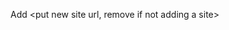 <!-- Make sure you're adding new sites to sites.yml, not readme.md.
The readme site list is auto-generated from the data in sites.yml.

If your new site adds a tool/language/package to the uses: [...] field that's
not already used by another site, make sure you add a link to it at the bottom
of readme.md.
-->

Add <put new site url, remove if not adding a site>
